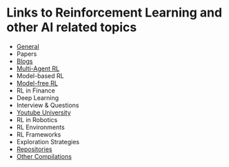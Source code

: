 # Links to Reinforcement Learning and other AI related topics

- [General](General.md)
- Papers
- [Blogs](Blogs.md)
- [Multi-Agent RL](Multi-Agent-RL.md)
- Model-based RL
- [Model-free RL](Model-free-RL.md)
- RL in Finance
- Deep Learning
- Interview & Questions
- [Youtube University](Youtube-University.md)
- RL in Robotics
- RL Environments
- RL Frameworks
- Exploration Strategies
- [Repositories](Repositories.md)
- [Other Compilations](Other-Compilations.md)
